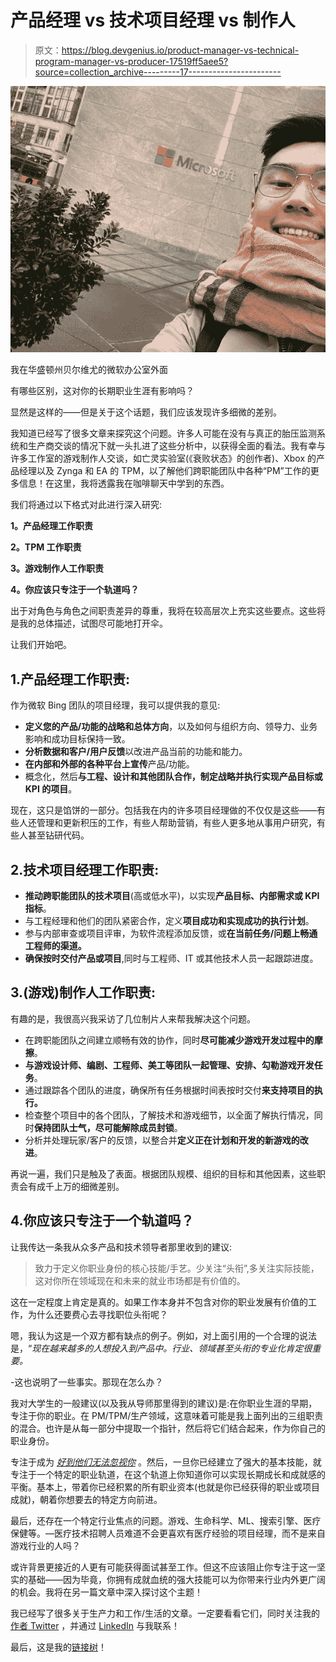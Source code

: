 # 产品经理 vs 技术项目经理 vs 制作人

> 原文：<https://blog.devgenius.io/product-manager-vs-technical-program-manager-vs-producer-17519ff5aee5?source=collection_archive---------17----------------------->

![](img/87066286d97998d4d9a941b4530e8332.png)

我在华盛顿州贝尔维尤的微软办公室外面

有哪些区别，这对你的长期职业生涯有影响吗？

显然是这样的——但是关于这个话题，我们应该发现许多细微的差别。

我知道已经写了很多文章来探究这个问题。许多人可能在没有与真正的胎压监测系统和生产商交谈的情况下就一头扎进了这些分析中，以获得全面的看法。我有幸与许多工作室的游戏制作人交谈，如亡灵实验室(《衰败状态》的创作者)、Xbox 的产品经理以及 Zynga 和 EA 的 TPM，以了解他们跨职能团队中各种“PM”工作的更多信息！在这里，我将透露我在咖啡聊天中学到的东西。

我们将通过以下格式对此进行深入研究:

**1。产品经理工作职责**

**2。TPM 工作职责**

**3。游戏制作人工作职责**

**4。你应该只专注于一个轨道吗？**

出于对角色与角色之间职责差异的尊重，我将在较高层次上充实这些要点。这些将是我的总体描述，试图尽可能地打开伞。

让我们开始吧。

## 1.产品经理工作职责:

作为微软 Bing 团队的项目经理，我可以提供我的意见:

*   **定义您的产品/功能的战略和总体方向**，以及如何与组织方向、领导力、业务影响和成功目标保持一致。
*   **分析数据和客户/用户反馈**以改进产品当前的功能和能力。
*   **在内部和外部的各种平台上宣传**产品/功能。
*   概念化，然后**与工程、设计和其他团队合作，制定战略并执行实现产品目标或 KPI 的项目**。

现在，这只是馅饼的一部分。包括我在内的许多项目经理做的不仅仅是这些——有些人还管理和更新积压的工作，有些人帮助营销，有些人更多地从事用户研究，有些人甚至钻研代码。

## 2.技术项目经理工作职责:

*   **推动跨职能团队的技术项目**(高或低水平)，以实现**产品目标、内部需求或 KPI 指标**。
*   与工程经理和他们的团队紧密合作，定义**项目成功和实现成功的执行计划**。
*   参与内部审查或项目评审，为软件流程添加反馈，或**在当前任务/问题上畅通工程师的渠道。**
*   **确保按时交付产品或项目**,同时与工程师、IT 或其他技术人员一起跟踪进度。

## 3.(游戏)制作人工作职责:

有趣的是，我很高兴我采访了几位制片人来帮我解决这个问题。

*   在跨职能团队之间建立顺畅有效的协作，同时**尽可能减少游戏开发过程中的摩擦**。
*   **与游戏设计师、编剧、工程师、美工等团队一起管理、安排、勾勒游戏开发任务**。
*   通过跟踪各个团队的进度，确保所有任务根据时间表按时交付**来支持项目的执行。**
*   检查整个项目中的各个团队，了解技术和游戏细节，以全面了解执行情况，同时**保持团队士气，尽可能解除成员封锁**。
*   分析并处理玩家/客户的反馈，以整合并**定义正在计划和开发的新游戏的改进**。

再说一遍，我们只是触及了表面。根据团队规模、组织的目标和其他因素，这些职责会有成千上万的细微差别。

## 4.你应该只专注于一个轨道吗？

让我传达一条我从众多产品和技术领导者那里收到的建议:

> 致力于定义你职业身份的核心技能/手艺。少关注“头衔”,多关注实际技能，这对你所在领域现在和未来的就业市场都是有价值的。

这在一定程度上肯定是真的。如果工作本身并不包含对你的职业发展有价值的工作，为什么还要费心去寻找职位头衔呢？

嗯，我认为这是一个双方都有缺点的例子。例如，对上面引用的一个合理的说法是，“*现在越来越多的人想投入到产品中。行业、领域甚至头衔的专业化肯定很重要。*

-这也说明了一些事实。那现在怎么办？

我对大学生的一般建议(以及我从导师那里得到的建议)是:在你职业生涯的早期，专注于你的职业。在 PM/TPM/生产领域，这意味着可能是我上面列出的三组职责的混合。也许是从每一部分中提取一个指针，然后将它们结合起来，作为你自己的职业身份。

专注于成为 [*好到他们无法忽视你*](https://www.goodreads.com/book/show/13525945-so-good-they-can-t-ignore-you) 。然后，一旦你已经建立了强大的基本技能，就专注于一个特定的职业轨道，在这个轨道上你知道你可以实现长期成长和成就感的平衡。基本上，带着你已经积累的所有职业资本(也就是你已经获得的职业或项目成就)，朝着你想要去的特定方向前进。

最后，还存在一个特定行业焦点的问题。游戏、生命科学、ML、搜索引擎、医疗保健等。—医疗技术招聘人员难道不会更喜欢有医疗经验的项目经理，而不是来自游戏行业的人吗？

或许背景更接近的人更有可能获得面试甚至工作。但这不应该阻止你专注于这一坚实的基础——因为毕竟，你拥有成就血统的强大技能可以为你带来行业内外更广阔的机会。我将在另一篇文章中深入探讨这个主题！

我已经写了很多关于生产力和工作/生活的文章。一定要看看它们，同时关注我的[作者 Twitter](https://twitter.com/jx_fufu) ，并通过 [LinkedIn](https://www.linkedin.com/in/kaseyfu/) 与我联系！

最后，这是我的[链接树](https://linktr.ee/jxfufu)！